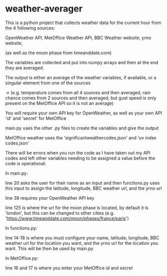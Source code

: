 # weather-averager
This is a python project that collects weather data for the current hour from the 4 following sources: 

OpenWeather API, MetOffice Weather API, BBC Weather website, yrno website,

(as well as the moon phase from timeanddate.com)

The variables are collected and put into numpy arrays and then at the end they are averaged.

The output is either an average of the weather variables, if available, or a singular element from one of the sources

-> (e.g. temperature comes from all 4 sources and then averaged, rain chance comes from 2 sources and then averaged,
but gust speed is only present on the MetOffice API so it is not an average)

You will require your own API key for OpenWeather, as well as your own API 'id' and 'secret' for MetOffice

main.py uses the other .py files to create the variables and give the output

MetOffice weather uses the 'significantweathercodes.json' and 'uv index codes.json'


There will be errors when you run the code as I have taken out my API codes and left other variables needing to be assigned a value before the code is operational:

In main.py:

line 20 asks the user for their name as an input and then functions.py uses this input to assign the latitude, longitude, BBC weather url, and the yrno url

line 38 requires your OpenWeather API key

line 125 is where the url for the moon phase is located, by default it is 'london', but this can be changed to other cities (e.g. 'https://www.timeanddate.com/moon/phases/france/paris')

In functions.py:

line 14-18 is where you must configure your name, latitude, longitude, BBC weather url for the location you want, and the yrno url for the location you want. This will be then be used by main.py


In MetOffice.py:

line 16 and 17 is where you enter your MetOffice id and secret
